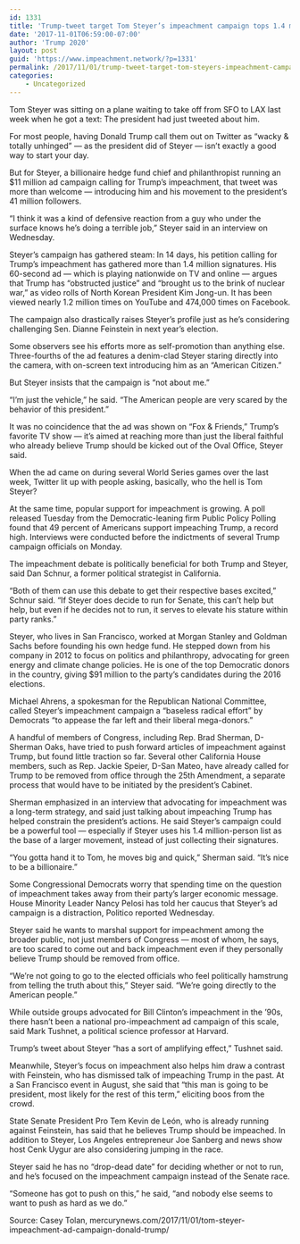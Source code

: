 ```yaml
---
id: 1331
title: 'Trump-tweet target Tom Steyer’s impeachment campaign tops 1.4 million signatures'
date: '2017-11-01T06:59:00-07:00'
author: 'Trump 2020'
layout: post
guid: 'https://www.impeachment.network/?p=1331'
permalink: /2017/11/01/trump-tweet-target-tom-steyers-impeachment-campaign-tops-1-4-million-signatures/
categories:
    - Uncategorized
---
```


Tom Steyer was sitting on a plane waiting to take off from SFO to LAX last week when he got a text: The president had just tweeted about him.

For most people, having Donald Trump call them out on Twitter as “wacky &amp; totally unhinged” — as the president did of Steyer — isn’t exactly a good way to start your day.

But for Steyer, a billionaire hedge fund chief and philanthropist running an $11 million ad campaign calling for Trump’s impeachment, that tweet was more than welcome — introducing him and his movement to the president’s 41 million followers.

“I think it was a kind of defensive reaction from a guy who under the surface knows he’s doing a terrible job,” Steyer said in an interview on Wednesday.

Steyer’s campaign has gathered steam: In 14 days, his petition calling for Trump’s impeachment has gathered more than 1.4 million signatures. His 60-second ad — which is playing nationwide on TV and online — argues that Trump has “obstructed justice” and “brought us to the brink of nuclear war,” as video rolls of North Korean President Kim Jong-un. It has been viewed nearly 1.2 million times on YouTube and 474,000 times on Facebook.

The campaign also drastically raises Steyer’s profile just as he’s considering challenging Sen. Dianne Feinstein in next year’s election.

Some observers see his efforts more as self-promotion than anything else. Three-fourths of the ad features a denim-clad Steyer staring directly into the camera, with on-screen text introducing him as an “American Citizen.”

But Steyer insists that the campaign is “not about me.”

“I’m just the vehicle,” he said. “The American people are very scared by the behavior of this president.”

It was no coincidence that the ad was shown on “Fox &amp; Friends,” Trump’s favorite TV show — it’s aimed at reaching more than just the liberal faithful who already believe Trump should be kicked out of the Oval Office, Steyer said.

When the ad came on during several World Series games over the last week, Twitter lit up with people asking, basically, who the hell is Tom Steyer?

At the same time, popular support for impeachment is growing. A poll released Tuesday from the Democratic-leaning firm Public Policy Polling found that 49 percent of Americans support impeaching Trump, a record high. Interviews were conducted before the indictments of several Trump campaign officials on Monday.

The impeachment debate is politically beneficial for both Trump and Steyer, said Dan Schnur, a former political strategist in California.

“Both of them can use this debate to get their respective bases excited,” Schnur said. “If Steyer does decide to run for Senate, this can’t help but help, but even if he decides not to run, it serves to elevate his stature within party ranks.”

Steyer, who lives in San Francisco, worked at Morgan Stanley and Goldman Sachs before founding his own hedge fund. He stepped down from his company in 2012 to focus on politics and philanthropy, advocating for green energy and climate change policies. He is one of the top Democratic donors in the country, giving $91 million to the party’s candidates during the 2016 elections.

Michael Ahrens, a spokesman for the Republican National Committee, called Steyer’s impeachment campaign a “baseless radical effort” by Democrats “to appease the far left and their liberal mega-donors.”

A handful of members of Congress, including Rep. Brad Sherman, D-Sherman Oaks, have tried to push forward articles of impeachment against Trump, but found little traction so far. Several other California House members, such as Rep. Jackie Speier, D-San Mateo, have already called for Trump to be removed from office through the 25th Amendment, a separate process that would have to be initiated by the president’s Cabinet.

Sherman emphasized in an interview that advocating for impeachment was a long-term strategy, and said just talking about impeaching Trump has helped constrain the president’s actions. He said Steyer’s campaign could be a powerful tool — especially if Steyer uses his 1.4 million-person list as the base of a larger movement, instead of just collecting their signatures.

“You gotta hand it to Tom, he moves big and quick,” Sherman said. “It’s nice to be a billionaire.”

Some Congressional Democrats worry that spending time on the question of impeachment takes away from their party’s larger economic message. House Minority Leader Nancy Pelosi has told her caucus that Steyer’s ad campaign is a distraction, Politico reported Wednesday.

Steyer said he wants to marshal support for impeachment among the broader public, not just members of Congress — most of whom, he says, are too scared to come out and back impeachment even if they personally believe Trump should be removed from office.

“We’re not going to go to the elected officials who feel politically hamstrung from telling the truth about this,” Steyer said. “We’re going directly to the American people.”

While outside groups advocated for Bill Clinton’s impeachment in the ’90s, there hasn’t been a national pro-impeachment ad campaign of this scale, said Mark Tushnet, a political science professor at Harvard.

Trump’s tweet about Steyer “has a sort of amplifying effect,” Tushnet said.

Meanwhile, Steyer’s focus on impeachment also helps him draw a contrast with Feinstein, who has dismissed talk of impeaching Trump in the past. At a San Francisco event in August, she said that “this man is going to be president, most likely for the rest of this term,” eliciting boos from the crowd.

State Senate President Pro Tem Kevin de León, who is already running against Feinstein, has said that he believes Trump should be impeached. In addition to Steyer, Los Angeles entrepreneur Joe Sanberg and news show host Cenk Uygur are also considering jumping in the race.

Steyer said he has no “drop-dead date” for deciding whether or not to run, and he’s focused on the impeachment campaign instead of the Senate race.

“Someone has got to push on this,” he said, “and nobody else seems to want to push as hard as we do.”

Source: Casey Tolan, mercurynews.com/2017/11/01/tom-steyer-impeachment-ad-campaign-donald-trump/